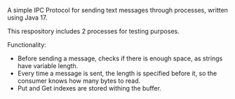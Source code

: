 A simple IPC Protocol for sending text messages through processes, written using Java 17.

This respository includes 2 processes for testing purposes.

Functionality:
- Before sending a message, checks if there is enough space, as strings have variable length.
- Every time a message is sent, the length is specified before it, so the consumer knows how many bytes to read.
- Put and Get indexes are stored withing the buffer.
